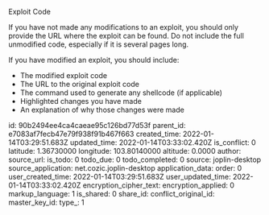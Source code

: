 Exploit Code

If you have not made any modifications to an exploit, you should only provide the URL where the exploit can be found. Do not include the full unmodified code, especially if it is several pages long.

If you have modified an exploit, you should include:

- The modified exploit code
- The URL to the original exploit code
- The command used to generate any shellcode (if applicable)
- Highlighted changes you have made
- An explanation of why those changes were made

id: 90b2494ee4ca4caeae95c126bd77d53f
parent_id: e7083af7fecb47e79f938f91b467f663
created_time: 2022-01-14T03:29:51.683Z
updated_time: 2022-01-14T03:33:02.420Z
is_conflict: 0
latitude: 1.36730000
longitude: 103.80140000
altitude: 0.0000
author: 
source_url: 
is_todo: 0
todo_due: 0
todo_completed: 0
source: joplin-desktop
source_application: net.cozic.joplin-desktop
application_data: 
order: 0
user_created_time: 2022-01-14T03:29:51.683Z
user_updated_time: 2022-01-14T03:33:02.420Z
encryption_cipher_text: 
encryption_applied: 0
markup_language: 1
is_shared: 0
share_id: 
conflict_original_id: 
master_key_id: 
type_: 1